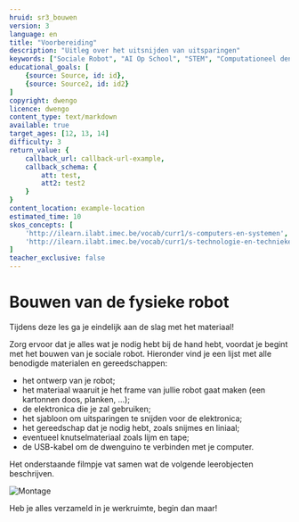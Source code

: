 ```yaml
---
hruid: sr3_bouwen
version: 3
language: en
title: "Voorbereiding"
description: "Uitleg over het uitsnijden van uitsparingen"
keywords: ["Sociale Robot", "AI Op School", "STEM", "Computationeel denken", "Grafisch programmeren"]
educational_goals: [
    {source: Source, id: id}, 
    {source: Source2, id: id2}
]
copyright: dwengo
licence: dwengo
content_type: text/markdown
available: true
target_ages: [12, 13, 14]
difficulty: 3
return_value: {
    callback_url: callback-url-example,
    callback_schema: {
        att: test,
        att2: test2
    }
}
content_location: example-location
estimated_time: 10
skos_concepts: [
    'http://ilearn.ilabt.imec.be/vocab/curr1/s-computers-en-systemen', 
    'http://ilearn.ilabt.imec.be/vocab/curr1/s-technologie-en-technieken'
]
teacher_exclusive: false
---
```


# Bouwen van de fysieke robot

Tijdens deze les ga je eindelijk aan de slag met het materiaal!  

Zorg ervoor dat je alles wat je nodig hebt bij de hand hebt, voordat je begint met het bouwen van je sociale robot. Hieronder vind je een lijst met alle benodigde materialen en gereedschappen:

* het ontwerp van je robot;
* het materiaal waaruit je het frame van jullie robot gaat maken (een kartonnen doos, planken, ...);
* de elektronica die je zal gebruiken;
* het sjabloon om uitsparingen te snijden voor de elektronica;
* het gereedschap dat je nodig hebt, zoals snijmes en liniaal;
* eventueel knutselmateriaal zoals lijm en tape;
* de USB-kabel om de dwenguino te verbinden met je computer.

Het onderstaande filmpje vat samen wat de volgende leerobjecten beschrijven.

![](@youtube/https://www.youtube.com/embed/AYcoFGi99Ns "Montage")

Heb je alles verzameld in je werkruimte, begin dan maar!